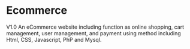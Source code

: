 # Ecommerce
V1.0
An eCommerce website including function as online shopping, cart management, user management, and payment using method including Html, CSS, Javascript, PhP and Mysql.
